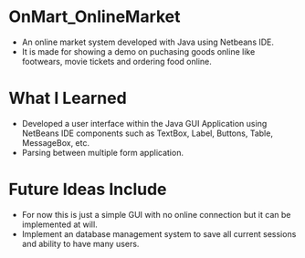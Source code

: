 # OnMart_OnlineMarket

* An online market system developed with Java using Netbeans IDE.
* It is made for showing a demo on puchasing goods online like footwears, movie tickets and ordering food online.

# What I Learned

* Developed a user interface within the Java GUI Application using NetBeans IDE components such as TextBox, Label, Buttons, Table,        MessageBox, etc.
* Parsing between multiple form application.

# Future Ideas Include

* For now this is just a simple GUI with no online connection but it can be implemented at will.
* Implement an database management system to save all current sessions and ability to have many users.
